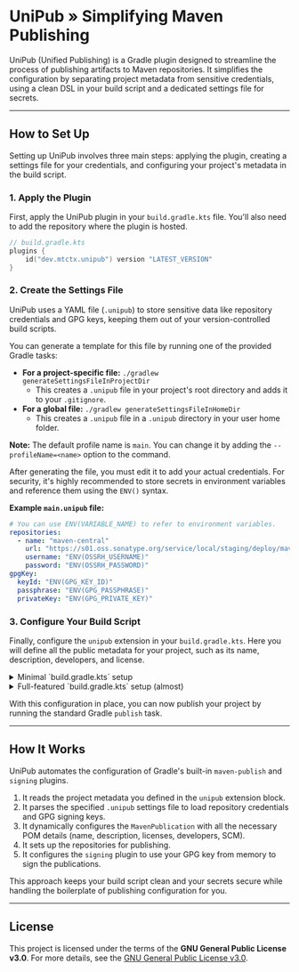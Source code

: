 # UniPub » Simplifying Maven Publishing

UniPub (Unified Publishing) is a Gradle plugin designed to streamline the process of publishing artifacts to Maven
repositories. It
simplifies the configuration by separating project metadata from sensitive credentials, using a clean DSL in your build
script and a dedicated settings file for secrets.

-----

## How to Set Up

Setting up UniPub involves three main steps: applying the plugin, creating a settings file for your credentials, and
configuring your project's metadata in the build script.

### 1\. Apply the Plugin

First, apply the UniPub plugin in your `build.gradle.kts` file. You'll also need to add the repository where the plugin
is hosted.

```kotlin
// build.gradle.kts
plugins {
    id("dev.mtctx.unipub") version "LATEST_VERSION"
}
```

### 2\. Create the Settings File

UniPub uses a YAML file (`.unipub`) to store sensitive data like repository credentials and GPG keys, keeping them out
of your version-controlled build scripts.

You can generate a template for this file by running one of the provided Gradle tasks:

* **For a project-specific file:** `./gradlew generateSettingsFileInProjectDir`
    * This creates a `.unipub` file in your project's root directory and adds it to your `.gitignore`.
* **For a global file:** `./gradlew generateSettingsFileInHomeDir`
    * This creates a `.unipub` file in a `.unipub` directory in your user home folder.

**Note:** The default profile name is `main`. You can change it by adding the `--profileName=<name>` option to the
command.

After generating the file, you must edit it to add your actual credentials. For security, it's highly recommended to
store secrets in environment variables and reference them using the `ENV()` syntax.

**Example `main.unipub` file:**

```yaml
# You can use ENV(VARIABLE_NAME) to refer to environment variables.
repositories:
  - name: "maven-central"
    url: "https://s01.oss.sonatype.org/service/local/staging/deploy/maven2/"
    username: "ENV(OSSRH_USERNAME)"
    password: "ENV(OSSRH_PASSWORD)"
gpgKey:
  keyId: "ENV(GPG_KEY_ID)"
  passphrase: "ENV(GPG_PASSPHRASE)"
  privateKey: "ENV(GPG_PRIVATE_KEY)"
```

### 3\. Configure Your Build Script

Finally, configure the `unipub` extension in your `build.gradle.kts`. Here you will define all the public metadata for
your project, such as its name, description, developers, and license.

<details>
<summary>Minimal `build.gradle.kts` setup</summary>

```kotlin
// build.gradle.kts

import dev.mtctx.unipub.License

plugins {
    // other plugins
    id("dev.mtctx.unipub") version "LATEST_VERSION"
}

unipub {
    // If you used a custom name or location for the settings file
    // uniPubSettingsFile.set("/path/to/your/custom.unipub")
    // it defaults to main.unipub in your user home directory.

    project {
        name = "My Awesome Library"
        id = "awesome-lib"
        description = "A library that does awesome things."
        inceptionYear = "2025"
        url = "https://github.com/example/awesome-lib"

        licenses = listOf(License.APACHE_2_0)

        scm {
            url = "https://github.com/example/awesome-lib"
        }
    }

    developers {
        developer {
            name = "Jane Doe"
            email = "jane.doe@example.com"
        }
    }
}
```

</details>

<details>
<summary>Full-featured `build.gradle.kts` setup (almost)</summary>

```kotlin
// build.gradle.kts
import dev.mtctx.unipub.License

plugins {
    // other plugins
    id("dev.mtctx.unipub") version "LATEST_VERSION"
}

unipub {
    // Custom settings file location (optional)
    uniPubSettingsFile.set("${project.projectDir}/config/production.unipub")

    project {
        name = "ENV(PROJECT_NAME)" // Using environment variable
        id = "awesome-library"
        description = "A comprehensive library providing advanced distributed systems functionality"
        version = "2.0.0" // Override project version
        inceptionYear = "2023"
        groupId = "com.corporate.awesome" // Override project group
        url = "https://github.com/corporate/awesome-library"

        // Multiple licenses
        licenses = listOf(
            License.APACHE_2_0,
            License.MIT
        )

        scm {
            url = "https://github.com/corporate/awesome-library"
            connection = "scm:git:git@github.com:corporate/awesome-library.git"
            developerConnection = "scm:git:ssh://git@github.com:corporate/awesome-library.git"
        }
    }

    developers {
        developer {
            name = "Dr. Jane Smith"
            email = "jane.smith@corporate.com"
            organization = "Awesome Corp R&D"
            organizationUrl = "https://rd.awesome-corp.com"
        }

        developer {
            name = "John Developer"
            email = "john.developer@corporate.com"
            organization = "Awesome Corp Engineering"
            organizationUrl = "https://engineering.awesome-corp.com"
        }
    }

    artifacts {
        // Multiple components
        component("java")
        component("kotlin")

        // Standard tasks
        task(tasks.named("sourcesJar"))
        task(tasks.named("javadocJar"))

        // Custom file artifact
        file(file("docs/API_GUIDE.md"), "documentation")

        // Custom artifact configuration
        custom(classifier = "metrics", extension = "json") { publication ->
            publication.artifact(tasks.named("generateMetrics")) {
                classifier = "performance-metrics"
                extension = "json"
            }
        }
    }
}
```

</details>

With this configuration in place, you can now publish your project by running the standard Gradle `publish` task.

-----

## How It Works

UniPub automates the configuration of Gradle's built-in `maven-publish` and `signing` plugins.

1. It reads the project metadata you defined in the `unipub` extension block.
2. It parses the specified `.unipub` settings file to load repository credentials and GPG signing keys.
3. It dynamically configures the `MavenPublication` with all the necessary POM details (name, description, licenses,
   developers, SCM).
4. It sets up the repositories for publishing.
5. It configures the `signing` plugin to use your GPG key from memory to sign the publications.

This approach keeps your build script clean and your secrets secure while handling the boilerplate of publishing
configuration for you.

-----

## License

This project is licensed under the terms of the **GNU General Public License v3.0**. For more details, see
the [GNU General Public License v3.0](LICENSE).
